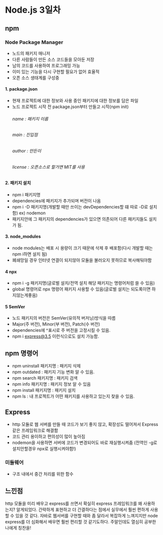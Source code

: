 # Node.js 3일차

## npm
### Node Package Manager
- 노드의 패키지 매니저
- 다른 사람들이 만든 소스 코드들을 모아둔 저장
- 남의 코드를 사용하여 프로그래밍 가능
- 이미 있는 기능을 다시 구현할 필요가 없어 효율적
- 오픈 소스 생태계를 구성중

#### 1. package.json
- 현재 프로젝트에 대한 정보와 사용 중인 패키지에 대한 정보를 담은 파일
- 노드 프로젝트 시작 전 package.json부터 만들고 시작(npm init)
     ###### name : 패키지 이름
     ###### main : 진입점
     ###### author : 만든이
     ###### license : 오픈소스로 할거면 MIT를 사용

#### 2. 패키지 설치
- npm i 패키지명
- dependencies에 패키지가 추가되며 버전이 나옴
- npm i -D 패키지명(개발할 때만 쓰이는 devDependencies할 떄 따로 -D로 설치함) ex) nodemon
- 패키지안에 그 패키지의 dependencies가 있으면 의존되어 다른 패키지들도 설치가 됨.

#### 3. node_modules
- node modules는 배포 시 용량이 크기 때문에 삭제 후 배포함(다시 개발할 때는 npm i하면 설치 됨)
- 폐쇄망일 경우 인터넷 연결이 되지않아 모듈을 불러오지 못하므로 복사해둬야함

#### 4 npx
- npm i -g 패키지명(글로벌 설치/전역 설치 해당 패키지는 명령어처럼 쓸 수 있음)
- global 명령어로 npx 명령어 패키지 사용할 수 있음(글로벌 설치는 되도록이면 하지않는게좋음)

#### 5 SemVer
- 노드 패키지의 버전은 SemVer(유의적 버저닝)방식을 따름
- Major(주 버전), Minor(부 버전), Patch(수 버전)
- dependencies에 ^표시로 주 버전을 고정시킬 수 있음.
- npm i express@3.5 이런식으로도 설치 가능함.

## npm 명령어
- npm uninstall 패키지명 :  패키지 삭제
- npm outdated : 패키지 기능 변화 알 수 있음.
- npm search 패키지명 : 패키지 검색
- npm info 패키지명 : 패키지 정보 알 수 있음
- npm install 패키지명 : 패키지 설치
- npm ls : 내 프로젝트가 어떤 패키지를 사용하고 있는지 찾을 수 있음.

## Express 
- http 모듈로 웹 서버를 만들 때 코드가 보기 좋지 않고, 확장성도 떨어져서 Express 같은 프레임워크로 해결함
- 코드 관리 용이하고 편의성이 많이 높아짐
- nodemon을 사용하면 서버에 코드가 변경되어도 바로 재실행시켜줌 (전역인 -g로 설치안할경우 npx로 실행시켜야함!)

### 미들웨어
- 구조 내에서 중간 처리를 위한 함수

## 느낀점
http 모듈을 미리 배우고 express를 쓰면서 확실히 express 프레임워크를 왜 사용하는지? 알게되었다. 간략하게 표현하고
더 간결하다는 점에서 실무에서 훨씬 편하게 사용할 수 있을 것 같다. 자바로 웹서버를 구현할 때와 좀 달라서 복잡하게 느껴지지만
node express를 더 심화해서 배우면 훨씬 편리할 것 같기도하다. 주말인데도 열심히 공부한 나에게 칭찬을! 
